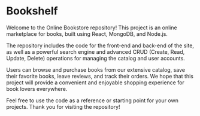 # Bookshelf
Welcome to the Online Bookstore repository! This project is an online marketplace for books, built using React, MongoDB, and Node.js.

The repository includes the code for the front-end and back-end of the site, as well as a powerful search engine and advanced CRUD (Create, Read, Update, Delete) operations for managing the catalog and user accounts.

Users can browse and purchase books from our extensive catalog, save their favorite books, leave reviews, and track their orders. We hope that this project will provide a convenient and enjoyable shopping experience for book lovers everywhere.

Feel free to use the code as a reference or starting point for your own projects. Thank you for visiting the repository!
